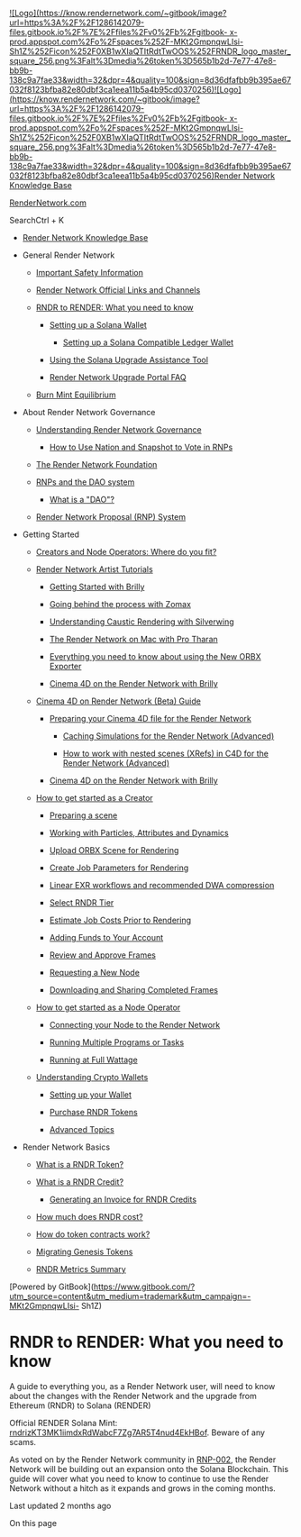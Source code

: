 [![Logo](https://know.rendernetwork.com/~gitbook/image?url=https%3A%2F%2F1286142079-files.gitbook.io%2F%7E%2Ffiles%2Fv0%2Fb%2Fgitbook-
x-prod.appspot.com%2Fo%2Fspaces%252F-MKt2GmpnqwLIsi-
Sh1Z%252Ficon%252F0XB1wXIaQTItRdtTwOOS%252FRNDR_logo_master_square_256.png%3Falt%3Dmedia%26token%3D565b1b2d-7e77-47e8-bb9b-138c9a7fae33&width=32&dpr=4&quality=100&sign=8d36dfafbb9b395ae67032f8123bfba82e80dbf3ca1eea11b5a4b95cd0370256)![Logo](https://know.rendernetwork.com/~gitbook/image?url=https%3A%2F%2F1286142079-files.gitbook.io%2F%7E%2Ffiles%2Fv0%2Fb%2Fgitbook-
x-prod.appspot.com%2Fo%2Fspaces%252F-MKt2GmpnqwLIsi-
Sh1Z%252Ficon%252F0XB1wXIaQTItRdtTwOOS%252FRNDR_logo_master_square_256.png%3Falt%3Dmedia%26token%3D565b1b2d-7e77-47e8-bb9b-138c9a7fae33&width=32&dpr=4&quality=100&sign=8d36dfafbb9b395ae67032f8123bfba82e80dbf3ca1eea11b5a4b95cd0370256)Render
Network Knowledge Base](/)

[ RenderNetwork.com](https://rendernetwork.com/)

SearchCtrl \+ K

  * [Render Network Knowledge Base](/)

  * General Render Network

    * [Important Safety Information](/general-render-network/stay-safe)

    * [Render Network Official Links and Channels](/general-render-network/stay-safe-1)

    * [RNDR to RENDER: What you need to know](/general-render-network/rndr-to-render-what-you-need-to-know)

      * [Setting up a Solana Wallet](/general-render-network/rndr-to-render-what-you-need-to-know/setting-up-a-solana-wallet)

        * [Setting up a Solana Compatible Ledger Wallet](/general-render-network/rndr-to-render-what-you-need-to-know/setting-up-a-solana-wallet/setting-up-a-solana-compatible-ledger-wallet)

      * [Using the Solana Upgrade Assistance Tool](/general-render-network/rndr-to-render-what-you-need-to-know/using-the-solana-upgrade-assistance-tool)

      * [Render Network Upgrade Portal FAQ](/general-render-network/rndr-to-render-what-you-need-to-know/render-network-upgrade-portal-faq)

    * [Burn Mint Equilibrium](/general-render-network/burn-mint-equilibrium)

  * About Render Network Governance

    * [Understanding Render Network Governance](/about-render-network-governance/understanding-render-network-governance)

      * [How to Use Nation and Snapshot to Vote in RNPs](/about-render-network-governance/understanding-render-network-governance/how-to-use-nation-and-snapshot-to-vote-in-rnps)

    * [The Render Network Foundation](/about-render-network-governance/the-render-network-foundation)

    * [RNPs and the DAO system](/about-render-network-governance/rnps-and-the-dao-system)

      * [What is a "DAO"?](/about-render-network-governance/rnps-and-the-dao-system/what-is-a-dao)

    * [Render Network Proposal (RNP) System](/about-render-network-governance/render-network-proposal-rnp-system)

  * Getting Started

    * [Creators and Node Operators: Where do you fit?](/getting-started/what-role-am-i)

    * [Render Network Artist Tutorials](/getting-started/render-network-artist-tutorials)

      * [Getting Started with Brilly](/getting-started/render-network-artist-tutorials/getting-started-with-brilly)

      * [Going behind the process with Zomax](/getting-started/render-network-artist-tutorials/going-behind-the-process-with-zomax)

      * [Understanding Caustic Rendering with Silverwing](/getting-started/render-network-artist-tutorials/understanding-caustic-rendering-with-silverwing)

      * [The Render Network on Mac with Pro Tharan](/getting-started/render-network-artist-tutorials/the-render-network-on-mac-with-pro-tharan)

      * [Everything you need to know about using the New ORBX Exporter](/getting-started/render-network-artist-tutorials/everything-you-need-to-know-about-using-the-new-orbx-exporter)

      * [Cinema 4D on the Render Network with Brilly](/getting-started/render-network-artist-tutorials/cinema-4d-on-the-render-network-with-brilly)

    * [Cinema 4D on Render Network (Beta) Guide](/getting-started/cinema-4d-on-render-network-beta-guide)

      * [Preparing your Cinema 4D file for the Render Network](/getting-started/cinema-4d-on-render-network-beta-guide/preparing-your-cinema-4d-file-for-the-render-network)

        * [Caching Simulations for the Render Network (Advanced)](/getting-started/cinema-4d-on-render-network-beta-guide/preparing-your-cinema-4d-file-for-the-render-network/caching-simulations-for-the-render-network-advanced)

        * [How to work with nested scenes (XRefs) in C4D for the Render Network (Advanced)](/getting-started/cinema-4d-on-render-network-beta-guide/preparing-your-cinema-4d-file-for-the-render-network/how-to-work-with-nested-scenes-xrefs-in-c4d-for-the-render-network-advanced)

      * [Cinema 4D on the Render Network with Brilly](/getting-started/cinema-4d-on-render-network-beta-guide/cinema-4d-on-the-render-network-with-brilly)

    * [How to get started as a Creator](/getting-started/how-to-get-started)

      * [Preparing a scene](/getting-started/how-to-get-started/preparing-a-scene)

      * [Working with Particles, Attributes and Dynamics](/getting-started/how-to-get-started/working-with-particles-attributes-and-dynamics)

      * [Upload ORBX Scene for Rendering](/getting-started/how-to-get-started/upload-orbx-scene-for-rendering)

      * [Create Job Parameters for Rendering](/getting-started/how-to-get-started/create-job-parameters-for-rendering)

      * [Linear EXR workflows and recommended DWA compression](/getting-started/how-to-get-started/recommended-dwa-compression)

      * [Select RNDR Tier](/getting-started/how-to-get-started/select-rndr-tier)

      * [Estimate Job Costs Prior to Rendering](/getting-started/how-to-get-started/estimate-job-costs-prior-to-rendering)

      * [Adding Funds to Your Account](/getting-started/how-to-get-started/adding-tokens-to-your-account)

      * [Review and Approve Frames](/getting-started/how-to-get-started/review-and-approve-frames)

      * [Requesting a New Node](/getting-started/how-to-get-started/requesting-a-new-node)

      * [Downloading and Sharing Completed Frames](/getting-started/how-to-get-started/downloading-and-sharing-completed-frames)

    * [How to get started as a Node Operator](/getting-started/how-to-get-started-1)

      * [Connecting your Node to the Render Network](/getting-started/how-to-get-started-1/connecting-your-node-to-the-rndr-network)

      * [Running Multiple Programs or Tasks](/getting-started/how-to-get-started-1/running-multiple-programs-or-tasks)

      * [Running at Full Wattage](/getting-started/how-to-get-started-1/running-at-full-wattage)

    * [Understanding Crypto Wallets](/getting-started/what-is-a-wallet)

      * [Setting up your Wallet](/getting-started/what-is-a-wallet/setting-up-your-wallet)

      * [Purchase RNDR Tokens](/getting-started/what-is-a-wallet/purchase-rndr-tokens)

      * [Advanced Topics](/getting-started/what-is-a-wallet/advanced-topics)

  * Render Network Basics

    * [What is a RNDR Token?](/basics/how-do-tokens-work)

    * [What is a RNDR Credit?](/basics/how-do-credits-work)

      * [Generating an Invoice for RNDR Credits](/basics/how-do-credits-work/generating-an-invoice-for-rndr-credits)

    * [How much does RNDR cost?](/basics/how-much-does-rndr-cost)

    * [How do token contracts work?](/basics/how-do-token-contracts-work)

    * [Migrating Genesis Tokens](/basics/migrating-tokens)

    * [RNDR Metrics Summary](/basics/token-metrics-summary)

[Powered by
GitBook](https://www.gitbook.com/?utm_source=content&utm_medium=trademark&utm_campaign=-MKt2GmpnqwLIsi-
Sh1Z)

# RNDR to RENDER: What you need to know

A guide to everything you, as a Render Network user, will need to know about
the changes with the Render Network and the upgrade from Ethereum (RNDR) to
Solana (RENDER)

Official RENDER Solana Mint:
[rndrizKT3MK1iimdxRdWabcF7Zg7AR5T4nud4EkHBof](https://explorer.solana.com/address/rndrizKT3MK1iimdxRdWabcF7Zg7AR5T4nud4EkHBof).
Beware of any scams.

As voted on by the Render Network community in
[RNP-002](https://github.com/rendernetwork/RNPs/blob/main/RNP-002.md), the
Render Network will be building out an expansion onto the Solana Blockchain.
This guide will cover what you need to know to continue to use the Render
Network without a hitch as it expands and grows in the coming months.

Last updated 2 months ago

On this page

